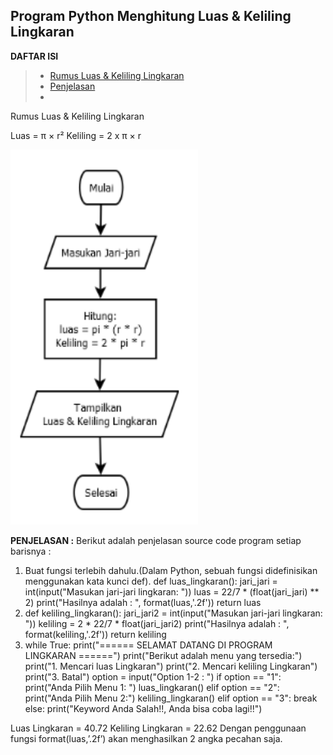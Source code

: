 <h2>  Program Python Menghitung Luas & Keliling Lingkaran  </h2>


**DAFTAR ISI**
> - [Rumus Luas & Keliling Lingkaran](Rumus_Luas_&_Keliling_Lingkaran)
> - [Penjelasan](PENJELASAN)
> - 


Rumus Luas & Keliling Lingkaran

Luas     = π × r²
Keliling = 2 x π × r

<img src="img/flowchart.PNG" alt="Flowchart" width="300" height="600">


**PENJELASAN :**
Berikut adalah penjelasan source code program setiap barisnya :

1.  Buat fungsi terlebih dahulu.(Dalam Python, sebuah fungsi didefinisikan menggunakan kata kunci def).
    def luas_lingkaran():
	jari_jari = int(input("Masukan jari-jari lingkaran: "))
	luas = 22/7 * (float(jari_jari) ** 2)
	print("Hasilnya adalah : ", format(luas,'.2f'))
	return luas
2.  def keliling_lingkaran():
	jari_jari2 = int(input("Masukan jari-jari lingkaran: "))
	keliling = 2 * 22/7 * float(jari_jari2)
	print("Hasilnya adalah : ", format(keliling,'.2f'))
	return keliling
3.  while True:
	print("====== SELAMAT DATANG DI PROGRAM LINGKARAN ======")
	print("Berikut adalah menu yang tersedia:")
	print("1. Mencari luas Lingkaran")
	print("2. Mencari keliling Lingkaran")
	print("3. Batal")
	option = input("Option 1-2 : ")
	if option == "1":
		print("Anda Pilih Menu 1: ")
		luas_lingkaran()
	elif option == "2":
		print("Anda Pilih Menu 2:")
		keliling_lingkaran()
	elif option == "3":
		break
	else: 
		print("Keyword Anda Salah!!, Anda bisa coba lagi!!")


Luas Lingkaran          =  40.72
Keliling Lingkaran      =  22.62
Dengan penggunaan fungsi format(luas,’.2f’) akan menghasilkan 2 angka pecahan saja.


